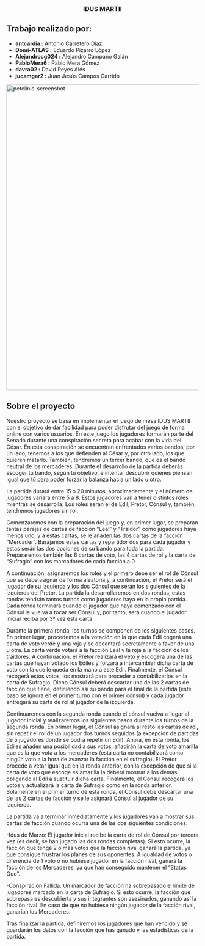 <br />
<div align="center">

  <h3 align="center">IDUS MARTII</h3>

</div>

## Trabajo realizado por:

+  **antcardia :**  Antonio Carretero Díaz
+  **Domi-ATLAS :**  Eduardo Pizarro López
+  **Alejandrocg024 :**  Alejandro Campano Galán
+  **PabloMera6 :**  Pablo Mera Gómez
+  **davra02 :**  David Reyes Alés
+  **jucamgar2 :**  Juan Jesús Campos Garrido

<img width="800" alt="petclinic-screenshot" src="https://upload.wikimedia.org/wikipedia/commons/thumb/e/eb/Vincenzo_Camuccini_-_La_morte_di_Cesare.jpg/1200px-Vincenzo_Camuccini_-_La_morte_di_Cesare.jpg">



<!-- ABOUT THE PROJECT -->
## Sobre el proyecto
Nuestro proyecto se basa en implementar el juego de mesa IDUS MARTII con el objetivo de dar facilidad para poder disfrutar del juego de forma online con varios
usuarios. En este juego los jugadores formarán parte del Senado durante una conspiración secreta para acabar con la vida del César. En esta conspiración se encuentran
enfrentados varios bandos, por un lado, tenemos a los que defienden al César y, por otro lado, los que quieren matarlo. También, tendremos un tercer bando, que es el
bando neutral de los mercaderes. Durante el desarrollo de la partida deberás escoger tu bando, según tu objetivo, e intentar descubrir quienes piensan igual que tú
para poder forzar la balanza hacia un lado u otro.

La partida durará entre 15 o 20 minutos, aproximadamente y el número de jugadores variará entre 5 a 8. Estos jugadores van a tener distintos roles mientras se 
desarrolla. Los roles serán el de Edil, Pretor, Cónsul y, también, tendremos jugadores sin rol.

Comenzaremos con la preparación del juego y, en primer lugar, se preparan tantas parejas de cartas de facción “Leal” y “Traidor” como jugadores haya menos uno, y a
estas cartas, se le añaden las dos cartas de la facción “Mercader”. Barajamos estas cartas y repartidor dos para cada jugador y estas serán las dos opciones de su
bando para toda la partida. Prepararemos también las 6 cartas de voto, las 4 cartas de rol y la carta de “Sufragio” con los marcadores de cada facción a 0.

A continuación, asignaremos los roles y el primero debe ser el rol de Cónsul que se debe asignar de forma aleatoria y, a continuación, el Pretor será el jugador de su
izquierda y los dos Cónsul que serán los siguientes de la izquierda del Pretor.
La partida la desarrollaremos en dos rondas, estas rondas tendrán tantos turnos como jugadores haya en la propia partida. Cada ronda terminará cuando el jugador que 
haya comenzado con el Cónsul le vuelva a tocar ser Cónsul y, por tanto, será cuando el jugador inicial reciba por 3ª vez esta carta.

Durante la primera ronda, los turnos se componen de los siguientes pasos. En primer lugar, procedemos a la votación en la que cada Edil cogerá una carta de voto verde 
y una roja y se decantará secretamente a favor de una u otra. La carta verde votará a la facción Leal y la roja a la facción de los traidores. A continuación, el 
Pretor realizará el veto y escogerá una de las cartas que hayan votado los Ediles y forzará a intercambiar dicha carta de voto con la que le queda en la mano a este 
Edil. Finalmente, el Cónsul recogerá estos votos, los mostrará para proceder a contabilizarlos en la carta de Sufragio. Dicho Cónsul deberá descartar una de las 2 
cartas de facción que tiene, definiendo así su bando para el final de la partida (este paso se ignora en el primer turno con el primer cónsul) y cada jugador entregará 
su carta de rol al jugador de la izquierda.

Continuaremos con la segunda ronda cuando el cónsul vuelva a llegar al jugador inicial y realizaremos los siguientes pasos durante los turnos de la segunda ronda. En 
primer lugar, el Cónsul asignará al resto las cartas de rol, sin repetir el rol de un jugador dos turnos seguidos (a excepción de partidas de 5 jugadores donde se 
podrá repetir un Edil). Ahora, en esta ronda, los Ediles añaden una posibilidad a sus votos, añadirán la carta de voto amarilla que es la que vota a los mercaderes 
(esta carta no contabilizará como ningún voto a la hora de avanzar la facción en el sufragio). El Pretor procede a vetar igual que en la ronda anterior, con la 
excepción de que si la carta de voto que escoge es amarilla la deberá mostrar a los demás, obligando al Edil a sustituir dicha carta. Finalmente, el Cónsul recogerá 
los votos y actualizará la carta de Sufragio como en la ronda anterior. Solamente en el primer turno de esta ronda, el Cónsul debe descartar una de las 2 cartas de 
facción y se le asignará Cónsul al jugador de su izquierda.

La partida va a terminar inmediatamente y los jugadores van a mostrar sus cartas de facción cuando ocurra una de las dos siguientes condiciones:

-Idus de Marzo: El jugador inicial recibe la carta de rol de Cónsul por tercera vez (es decir, se han jugado las dos rondas completas). Si esto ocurre, 
la facción que tenga 2 o más votos que la facción rival ganará la partida, ya que consigue frustrar los planes de sus oponentes. A igualdad de votos o diferencia de 1 
voto o no hubiese jugador en la facción rival, ganará la facción de los Mercaderes, ya que han conseguido mantener el “Status Quo”.

-Conspiración Fallida: Un marcador de facción ha sobrepasado el límite de jugadores marcado en la carta de Sufragio. Si esto ocurre, la facción que 
sobrepasa es descubierta y sus integrantes son asesinados, ganando así la facción rival. En caso de que no hubiese ningún jugador de la facción rival, ganarían los 
Mercaderes.

Tras finalizar la partida, definiremos los jugadores que han vencido y se guardarán los datos con la facción que has ganado y las estadísticas de la partida.

